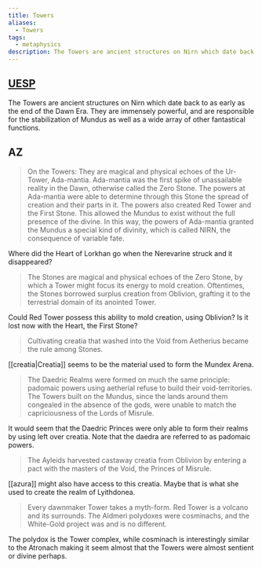 ```yaml
---
title: Towers
aliases:
  - Towers
tags:
  - metaphysics
description: The Towers are ancient structures on Nirn which date back to as early as the end of the Dawn Era. They are immensely powerful, and are responsible for the stabilization of Mundus as well as a wide array of other fantastical functions.
---
```

## [UESP](https://en.uesp.net/wiki/Lore:The_Towers)
The Towers are ancient structures on Nirn which date back to as early as the end of the Dawn Era. They are immensely powerful, and are responsible for the stabilization of Mundus as well as a wide array of other fantastical functions.
## AZ
> On the Towers: They are magical and physical echoes of the Ur-Tower, Ada-mantia. Ada-mantia was the first spike of unassailable reality in the Dawn, otherwise called the Zero Stone. The powers at Ada-mantia were able to determine through this Stone the spread of creation and their parts in it. The powers also created Red Tower and the First Stone. This allowed the Mundus to exist without the full presence of the divine. In this way, the powers of Ada-mantia granted the Mundus a special kind of divinity, which is called NIRN, the consequence of variable fate.

Where did the Heart of Lorkhan go when the Nerevarine struck and it disappeared?

> The Stones are magical and physical echoes of the Zero Stone, by which a Tower might focus its energy to mold creation. Oftentimes, the Stones borrowed surplus creation from Oblivion, grafting it to the terrestrial domain of its anointed Tower.

Could Red Tower possess this ability to mold creation, using Oblivion? Is it lost now with the Heart, the First Stone?

> Cultivating creatia that washed into the Void from Aetherius became the rule among Stones. 

[[creatia|Creatia]] seems to be the material used to form the Mundex Arena.

> The Daedric Realms were formed on much the same principle: padomaic powers using aetherial refuse to build their void-territories. The Towers built on the Mundus, since the lands around them congealed in the absence of the gods, were unable to match the capriciousness of the Lords of Misrule.

It would seem that the Daedric Princes were only able to form their realms by using left over creatia. Note that the daedra are referred to as padomaic powers.

> The Ayleids harvested castaway creatia from Oblivion by entering a pact with the masters of the Void, the Princes of Misrule.

[[azura]] might also have access to this creatia. Maybe that is what she used to create the realm of Lyithdonea.

> Every dawnmaker Tower takes a myth-form. Red Tower is a volcano and its surrounds. The Aldmeri polydoxes were cosminachs, and the White-Gold project was and is no different.

The polydox is the Tower complex, while cosminach is interestingly similar to the Atronach making it seem almost that the Towers were almost sentient or divine perhaps.